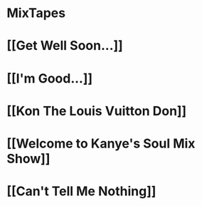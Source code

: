 # MixTapes

# [[Get Well Soon...]]

# [[I'm Good...]]

# [[Kon The Louis Vuitton Don]]

# [[Welcome to Kanye's Soul Mix Show]]

# [[Can't Tell Me Nothing]]
